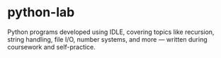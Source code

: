 # python-lab
Python programs developed using IDLE, covering topics like recursion, string handling, file I/O, number systems, and more — written during coursework and self-practice.

